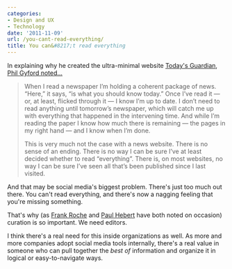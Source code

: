 ```yaml
---
categories:
- Design and UX
- Technology
date: '2011-11-09'
url: /you-cant-read-everything/
title: You can&#8217;t read everything
---
```


In explaining why he created the ultra-minimal website <a href="http://guardian.gyford.com/">Today's Guardian</a>, <a href="http://www.gyford.com/phil/writing/2010/06/09/todays-guardian.php">Phil Gyford noted...</a>

<blockquote>When I read a newspaper I’m holding a coherent package of news. “Here,” it says, “is what you should know today.” Once I’ve read it — or, at least, flicked through it — I know I’m up to date. I don’t need to read anything until tomorrow’s newspaper, which will catch me up with everything that happened in the intervening time. And while I’m reading the paper I know how much there is remaining — the pages in my right hand — and I know when I’m done.

This is very much not the case with a news website. There is no sense of an ending. There is no way I can be sure I’ve at least decided whether to read “everything”. There is, on most websites, no way I can be sure I’ve seen all that’s been published since I last visited.</blockquote>

And that may be social media's biggest problem. There's just too much out there. You can't read everything, and there's now a nagging feeling that you're missing something.

That's why (as <a href="http://knowhr.com">Frank Roche</a> and <a href="thought-hoarder.tumblr.com">Paul Hebert</a> have both noted on occasion) curation is so important. We need editors.

I think there's a real need for this inside organizations as well. As more and more companies adopt social media tools internally, there's a real value in someone who can pull together the <em>best of</em> information and organize it in logical or easy-to-navigate ways.